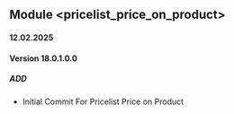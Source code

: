 ## Module <pricelist_price_on_product>

#### 12.02.2025
#### Version 18.0.1.0.0
##### ADD
- Initial Commit For Pricelist Price on Product
